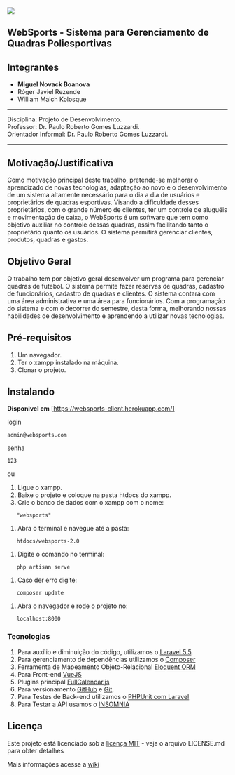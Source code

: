 <img src="https://travis-ci.org/mglnb/WebSports-2.0.svg?branch=develop" >

## WebSports - Sistema para Gerenciamento de Quadras Poliesportivas  

## Integrantes  
* **Miguel Novack Boanova** 
* Róger Javiel Rezende 
* William Maich Kolosque


***

 Disciplina: Projeto de Desenvolvimento.  
 Professor: Dr. Paulo Roberto Gomes Luzzardi.   
 Orientador Informal: Dr. Paulo Roberto Gomes Luzzardi.    

***

## Motivação/Justificativa  

Como motivação principal deste trabalho, pretende-se melhorar o aprendizado de novas tecnologias, adaptação ao novo e o desenvolvimento de um sistema altamente necessário para o dia a dia de usuários e proprietários de quadras esportivas. Visando a dificuldade desses proprietários, com o grande número de clientes, ter um controle de aluguéis e movimentação de caixa, o WebSports é um software que tem como objetivo auxiliar no controle dessas quadras, assim facilitando tanto o proprietário quanto os usuários. O sistema permitirá gerenciar clientes, produtos, quadras e gastos.  


## Objetivo Geral  

O trabalho tem por objetivo geral desenvolver um programa para gerenciar quadras de futebol. O sistema permite fazer reservas de quadras, cadastro de funcionários, cadastro de quadras e clientes. O sistema contará com uma área administrativa e uma área para funcionários. Com a programação do sistema e com o decorrer do semestre, desta forma, melhorando nossas habilidades de desenvolvimento e aprendendo a utilizar novas tecnologias. 

## Pré-requisitos

1. Um navegador.
1. Ter o xampp instalado na máquina.
1. Clonar o projeto.

## Instalando 

**Disponivel em** [https://websports-client.herokuapp.com/]

login
```
admin@websports.com
```
senha
```
123
```

ou

1. Ligue o xampp.
1. Baixe o projeto e coloque na pasta htdocs do xampp.
1. Crie o banco de dados com o xampp com o nome:

```
   "websports"
```

1. Abra o terminal e navegue até a pasta:

```
   htdocs/websports-2.0
```

1. Digite o comando no terminal:

```   
   php artisan serve
```   

1. Caso der erro digite:

```
   composer update
```

1. Abra o navegador e rode o projeto no:

```  
   localhost:8000
```



### Tecnologias  
1. Para auxílio e diminuição do código, utilizamos o [Laravel 5.5](https://laravel.com/).  
1. Para gerenciamento de dependências utilizamos o [Composer](https://getcomposer.org/)  
1. Ferramenta de Mapeamento Objeto-Relacional  [Eloquent ORM](https://laravel.com/docs/5.5/eloquent)  
1. Para Front-end [VueJS](https://vuejs.org/)
1. Plugins principal [FullCalendar.js](https://fullcalendar.io/)
1. Para versionamento [GitHub](https://github.com/) e [Git](https://git-scm.com/).
1. Para Testes de Back-end utilizamos o [PHPUnit com Laravel](https://laravel.com/docs/5.5/testing)
1. Para Testar a API usamos o [INSOMNIA](https://insomnia.rest/)

## Licença 

Este projeto está licenciado sob a [licença MIT](https://github.com/mglnb/WebSports-2.0/blob/master/LICENSE) - veja o arquivo LICENSE.md para obter detalhes



Mais informações acesse a [wiki](https://github.com/mglnb/WebSports-2.0/wiki) 
